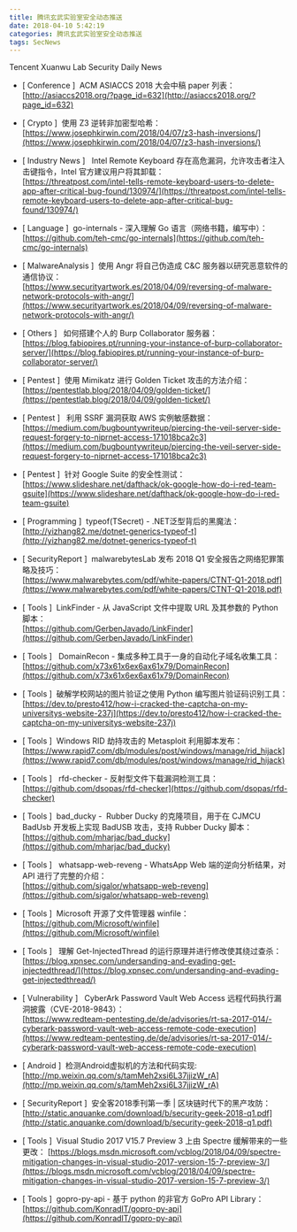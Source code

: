 ```yaml
---
title: 腾讯玄武实验室安全动态推送
date: 2018-04-10 5:42:19
categories: 腾讯玄武实验室安全动态推送
tags: SecNews
---
```


Tencent Xuanwu Lab Security Daily News  
* [ Conference ]  ACM ASIACCS 2018 大会中稿 paper 列表：   
[http://asiaccs2018.org/?page_id=632](http://asiaccs2018.org/?page_id=632)  

* [ Crypto ]  使用 Z3 逆转非加密型哈希：   
[https://www.josephkirwin.com/2018/04/07/z3-hash-inversions/](https://www.josephkirwin.com/2018/04/07/z3-hash-inversions/)  

* [ Industry News ]   Intel Remote Keyboard 存在高危漏洞，允许攻击者注入击键指令，Intel 官方建议用户将其卸载：   
[https://threatpost.com/intel-tells-remote-keyboard-users-to-delete-app-after-critical-bug-found/130974/](https://threatpost.com/intel-tells-remote-keyboard-users-to-delete-app-after-critical-bug-found/130974/)  

* [ Language ]  go-internals - 深入理解 Go 语言（网络书籍，编写中）：   
[https://github.com/teh-cmc/go-internals](https://github.com/teh-cmc/go-internals)  

* [ MalwareAnalysis ]  使用 Angr 将自己伪造成 C&amp;C 服务器以研究恶意软件的通信协议：   
[https://www.securityartwork.es/2018/04/09/reversing-of-malware-network-protocols-with-angr/](https://www.securityartwork.es/2018/04/09/reversing-of-malware-network-protocols-with-angr/)  

* [ Others ]   如何搭建个人的 Burp Collaborator 服务器：   
[https://blog.fabiopires.pt/running-your-instance-of-burp-collaborator-server/](https://blog.fabiopires.pt/running-your-instance-of-burp-collaborator-server/)  

* [ Pentest ]  使用 Mimikatz 进行 Golden Ticket 攻击的方法介绍：   
[https://pentestlab.blog/2018/04/09/golden-ticket/](https://pentestlab.blog/2018/04/09/golden-ticket/)  

* [ Pentest ]   利用 SSRF 漏洞获取 AWS 实例敏感数据：   
[https://medium.com/bugbountywriteup/piercing-the-veil-server-side-request-forgery-to-niprnet-access-171018bca2c3](https://medium.com/bugbountywriteup/piercing-the-veil-server-side-request-forgery-to-niprnet-access-171018bca2c3)  

* [ Pentest ]  针对 Google Suite 的安全性测试：   
[https://www.slideshare.net/dafthack/ok-google-how-do-i-red-team-gsuite](https://www.slideshare.net/dafthack/ok-google-how-do-i-red-team-gsuite)  

* [ Programming ]  typeof(TSecret) - .NET泛型背后的黑魔法：   
[http://yizhang82.me/dotnet-generics-typeof-t](http://yizhang82.me/dotnet-generics-typeof-t)  

* [ SecurityReport ]  malwarebytesLab 发布 2018 Q1 安全报告之网络犯罪策略及技巧：   
[https://www.malwarebytes.com/pdf/white-papers/CTNT-Q1-2018.pdf](https://www.malwarebytes.com/pdf/white-papers/CTNT-Q1-2018.pdf)  

* [ Tools ]  LinkFinder - 从 JavaScript 文件中提取 URL 及其参数的 Python 脚本：   
[https://github.com/GerbenJavado/LinkFinder](https://github.com/GerbenJavado/LinkFinder)  

* [ Tools ]   DomainRecon - 集成多种工具于一身的自动化子域名收集工具：   
[https://github.com/x73x61x6ex6ax61x79/DomainRecon](https://github.com/x73x61x6ex6ax61x79/DomainRecon)  

* [ Tools ]  破解学校网站的图片验证之使用 Python 编写图片验证码识别工具：   
[https://dev.to/presto412/how-i-cracked-the-captcha-on-my-universitys-website-237j](https://dev.to/presto412/how-i-cracked-the-captcha-on-my-universitys-website-237j)  

* [ Tools ]  Windows RID 劫持攻击的 Metasploit 利用脚本发布：   
[https://www.rapid7.com/db/modules/post/windows/manage/rid_hijack](https://www.rapid7.com/db/modules/post/windows/manage/rid_hijack)  

* [ Tools ]   rfd-checker - 反射型文件下载漏洞检测工具：   
[https://github.com/dsopas/rfd-checker](https://github.com/dsopas/rfd-checker)  

* [ Tools ]  bad_ducky -  Rubber Ducky 的克隆项目，用于在 CJMCU BadUsb 开发板上实现 BadUSB 攻击，支持 Rubber Ducky 脚本：   
[https://github.com/mharjac/bad_ducky](https://github.com/mharjac/bad_ducky)  

* [ Tools ]   whatsapp-web-reveng - WhatsApp Web 端的逆向分析结果，对 API 进行了完整的介绍：   
[https://github.com/sigalor/whatsapp-web-reveng](https://github.com/sigalor/whatsapp-web-reveng)  

* [ Tools ]  Microsoft 开源了文件管理器 winfile：   
[https://github.com/Microsoft/winfile](https://github.com/Microsoft/winfile)  

* [ Tools ]   理解 Get-InjectedThread 的运行原理并进行修改使其绕过查杀：   
[https://blog.xpnsec.com/undersanding-and-evading-get-injectedthread/](https://blog.xpnsec.com/undersanding-and-evading-get-injectedthread/)  

* [ Vulnerability ]   CyberArk Password Vault Web Access 远程代码执行漏洞披露（CVE-2018-9843）：   
[https://www.redteam-pentesting.de/de/advisories/rt-sa-2017-014/-cyberark-password-vault-web-access-remote-code-execution](https://www.redteam-pentesting.de/de/advisories/rt-sa-2017-014/-cyberark-password-vault-web-access-remote-code-execution)  

* [ Android ]  检测Android虚拟机的方法和代码实现: 
[http://mp.weixin.qq.com/s/tamMeh2xsi6L37jjizW_rA](http://mp.weixin.qq.com/s/tamMeh2xsi6L37jjizW_rA)  

* [ SecurityReport ]  安全客2018季刊第一季 | 区块链时代下的黑产攻防： 
[http://static.anquanke.com/download/b/security-geek-2018-q1.pdf](http://static.anquanke.com/download/b/security-geek-2018-q1.pdf)  

* [ Tools ]  Visual Studio 2017 V15.7 Preview 3 上由 Spectre 缓解带来的一些更改： 
[https://blogs.msdn.microsoft.com/vcblog/2018/04/09/spectre-mitigation-changes-in-visual-studio-2017-version-15-7-preview-3/](https://blogs.msdn.microsoft.com/vcblog/2018/04/09/spectre-mitigation-changes-in-visual-studio-2017-version-15-7-preview-3/)  

* [ Tools ]  gopro-py-api - 基于 python 的非官方 GoPro API Library： 
[https://github.com/KonradIT/gopro-py-api](https://github.com/KonradIT/gopro-py-api)  

